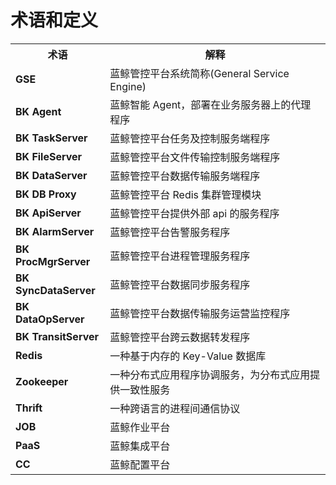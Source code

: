 # 术语和定义

<table><tbody>
<tr><th width="30%">术语</th><th width="75%">解释</th></tr>
<tr><td><b>GSE</b></td><td>蓝鲸管控平台系统简称(General Service Engine)</td></tr>
<tr><td><b>BK Agent</b></td><td>蓝鲸智能 Agent，部署在业务服务器上的代理程序</td></tr>
<tr><td><b>BK TaskServer</b></td><td>蓝鲸管控平台任务及控制服务端程序</td></tr>
<tr><td><b>BK FileServer</b></td><td>蓝鲸管控平台文件传输控制服务端程序</td></tr>
<tr><td><b>BK DataServer</b></td><td>蓝鲸管控平台数据传输服务端程序</td></tr>
<tr><td><b>BK DB Proxy</b></td><td>蓝鲸管控平台 Redis 集群管理模块</td></tr>
<tr><td><b>BK ApiServer</b></td><td>蓝鲸管控平台提供外部 api 的服务程序</td></tr>
<tr><td><b>BK AlarmServer</b></td><td>蓝鲸管控平台告警服务程序</td></tr>
<tr><td><b>BK ProcMgrServer</b></td><td>蓝鲸管控平台进程管理服务程序</td></tr>
<tr><td><b>BK SyncDataServer</b></td><td>蓝鲸管控平台数据同步服务程序</td></tr>
<tr><td><b>BK DataOpServer</b></td><td>蓝鲸管控平台数据传输服务运营监控程序</td></tr>
<tr><td><b>BK TransitServer</b></td><td>蓝鲸管控平台跨云数据转发程序</td></tr>
<tr><td><b>Redis</b></td><td>一种基于内存的 Key-Value 数据库</td></tr>
<tr><td><b>Zookeeper</b></td><td>一种分布式应用程序协调服务，为分布式应用提供一致性服务</td></tr>
<tr><td><b>Thrift</b></td><td>一种跨语言的进程间通信协议</td></tr>
<tr><td><b>JOB</b></td><td>蓝鲸作业平台</td></tr>
<tr><td><b>PaaS</b></td><td>蓝鲸集成平台</td></tr>
<tr><td><b>CC</b></td><td>蓝鲸配置平台</td></tr>
</tbody></table>
